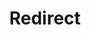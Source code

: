 ﻿---
layout: src/layouts/Redirect.astro
title: Redirect
redirect: https://yamldoc.liuyan.wang/docs/deployments/patterns/canary-deployments
pubDate:  2023-01-01
navSearch: false
navSitemap: false
navMenu: false
---
